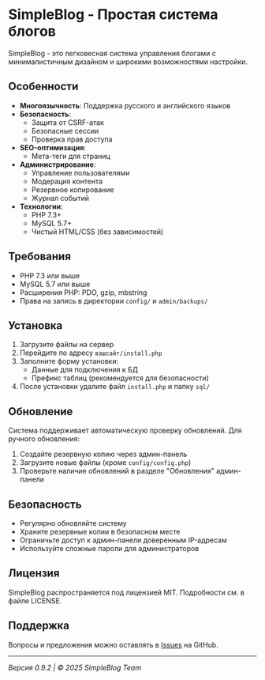 # SimpleBlog - Простая система блогов

SimpleBlog - это легковесная система управления блогами с минималистичным дизайном и широкими возможностями настройки.

## Особенности

- **Многоязычность**: Поддержка русского и английского языков
- **Безопасность**:
  - Защита от CSRF-атак
  - Безопасные сессии
  - Проверка прав доступа
- **SEO-оптимизация**:
  - Мета-теги для страниц
- **Администрирование**:
  - Управление пользователями
  - Модерация контента
  - Резервное копирование
  - Журнал событий
- **Технологии**:
  - PHP 7.3+
  - MySQL 5.7+
  - Чистый HTML/CSS (без зависимостей)

## Требования

- PHP 7.3 или выше
- MySQL 5.7 или выше
- Расширения PHP: PDO, gzip, mbstring
- Права на запись в директории `config/` и `admin/backups/`

## Установка

1. Загрузите файлы на сервер
2. Перейдите по адресу `вашсайт/install.php`
3. Заполните форму установки:
   - Данные для подключения к БД
   - Префикс таблиц (рекомендуется для безопасности)
4. После установки удалите файл `install.php` и папку `sql/`

## Обновление

Система поддерживает автоматическую проверку обновлений. Для ручного обновления:

1. Создайте резервную копию через админ-панель
2. Загрузите новые файлы (кроме `config/config.php`)
3. Проверьте наличие обновлений в разделе "Обновления" админ-панели

## Безопасность

- Регулярно обновляйте систему
- Храните резервные копии в безопасном месте
- Ограничьте доступ к админ-панели доверенным IP-адресам
- Используйте сложные пароли для администраторов

## Лицензия

SimpleBlog распространяется под лицензией MIT. Подробности см. в файле LICENSE.

## Поддержка

Вопросы и предложения можно оставлять в [Issues](https://github.com/pumba250/simpleBlog/issues) на GitHub.

---

*Версия 0.9.2 | © 2025 SimpleBlog Team*

